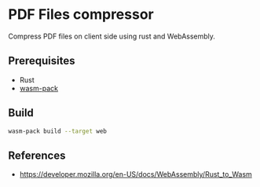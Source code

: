 # PDF Files compressor
Compress PDF files on client side using rust and WebAssembly.

## Prerequisites
- Rust
- [wasm-pack](https://github.com/rustwasm/wasm-pack)

## Build
```bash
wasm-pack build --target web
```


## References
- https://developer.mozilla.org/en-US/docs/WebAssembly/Rust_to_Wasm